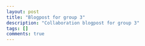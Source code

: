 ```yaml
---
layout: post
title: "Blogpost for group 3"
description: "Collaboration blogpost for group 3"
tags: []
comments: true
---
```






